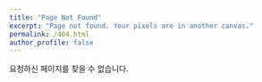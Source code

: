 ```yaml
---
title: "Page Not Found"
excerpt: "Page not found. Your pixels are in another canvas."
permalink: /404.html
author_profile: false
---
```


요청하신 페이지를 찾을 수 없습니다.

<script>
  var GOOG_FIXURL_LANG = 'en';
  var GOOG_FIXURL_SITE = 'https://artenginee.github.io'
</script>
<script src="https://linkhelp.clients.google.com/tbproxy/lh/wm/fixurl.js">
</script>